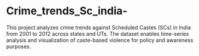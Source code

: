 # Crime_trends_Sc_india-
This project analyzes crime trends against Scheduled Castes (SCs) in India from 2001 to 2012 across states and UTs. The dataset enables time-series analysis and visualization of caste-based violence for policy and awareness purposes.

